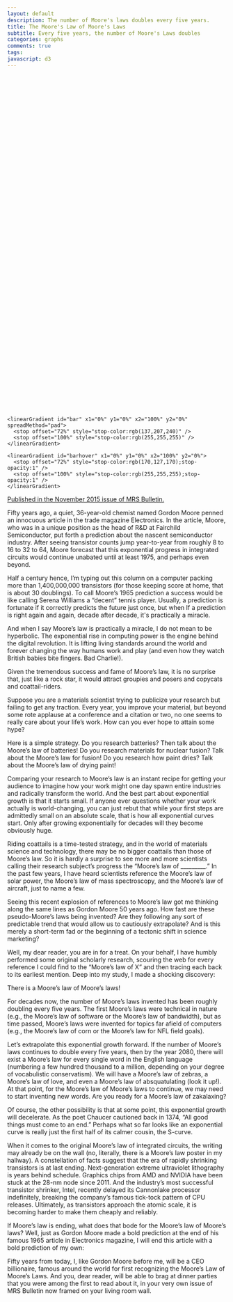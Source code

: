 ```yaml
---
layout: default
description: The number of Moore's laws doubles every five years.
title: The Moore's Law of Moore's Laws
subtitle: Every five years, the number of Moore's Laws doubles
categories: graphs
comments: true
tags:
javascript: d3
---
```


<style>
  text,circle {pointer-events:none}
  .bars:hover {fill:url(#barhover)}

.axis path, .axis line {
    fill: none;
    stroke: black;
    shape-rendering: crispEdges;
}

.axis text {
    font-family: sans-serif;
    font-size: 16px;
}

.axis-label {
  font-family: sans-serif;
  font-size: 20px;
}

</style>

<svg id="mooreslaw" viewbox="0 0 720 1100">
  <defs>

    <linearGradient id="bar" x1="0%" y1="0%" x2="100%" y2="0%" spreadMethod="pad">
      <stop offset="72%" style="stop-color:rgb(137,207,240)" />
      <stop offset="100%" style="stop-color:rgb(255,255,255)" />
    </linearGradient>

    <linearGradient id="barhover" x1="0%" y1="0%" x2="100%" y2="0%">
      <stop offset="72%" style="stop-color:rgb(170,127,170);stop-opacity:1" />
      <stop offset="100%" style="stop-color:rgb(255,255,255);stop-opacity:1" />
    </linearGradient>

  </defs>
</svg>

[Published in the November 2015 issue of MRS Bulletin.](http://journals.cambridge.org/download.php?file=%2FMRS%2FMRS40_11%2FS0883769415002997a.pdf&code=842133931c9c944f5695a37a3d8fa71f)

Fifty years ago, a quiet, 36-year-old chemist named Gordon Moore penned an innocuous article in the trade magazine Electronics. In the article, Moore, who was in a unique position as the head of R&D at Fairchild Semiconductor, put forth a prediction about the nascent semiconductor industry. After seeing transistor counts jump year-to-year from roughly 8 to 16 to 32 to 64, Moore forecast that this exponential progress in integrated circuits would continue unabated until at least 1975, and perhaps even beyond.

Half a century hence, I’m typing out this column on a computer packing more than 1,400,000,000 transistors (for those keeping score at home, that is about 30 doublings). To call Moore’s 1965 prediction a success would be like calling Serena Williams a “decent” tennis player. Usually, a prediction is fortunate if it correctly predicts the future just once, but when If a prediction is right again and again, decade after decade, it's practically a miracle.

And when I say Moore’s law is practically a miracle, I do not mean to be hyperbolic. The exponential rise in computing power is the engine behind the digital revolution. It is lifting living standards around the world and forever changing the way humans work and play (and even how they watch British babies bite fingers. Bad Charlie!).

Given the tremendous success and fame of Moore’s law, it is no surprise that, just like a rock star, it would attract groupies and posers and copycats and coattail-riders.

Suppose you are a materials scientist trying to publicize your research but failing to get any traction. Every year, you improve your material, but beyond some rote applause at a conference and a citation or two, no one seems to really care about your life’s work. How can you ever hope to attain some hype?

Here is a simple strategy. Do you research batteries? Then talk about the Moore’s law of batteries! Do you research materials for nuclear fusion? Talk about the Moore’s law for fusion! Do you research how paint dries? Talk about the Moore’s law of drying paint!

Comparing your research to Moore’s law is an instant recipe for getting your audience to imagine how your work might one day spawn entire industries and radically transform the world. And the best part about exponential growth is that it starts small. If anyone ever questions whether your work actually is world-changing, you can just rebut that while your first steps are admittedly small on an absolute scale, that is how all exponential curves start. Only after growing exponentially for decades will they become obviously huge.

Riding coattails is a time-tested strategy, and in the world of materials science and technology, there may be no bigger coattails than those of Moore’s law. So it is hardly a surprise to see more and more scientists calling their research subject’s progress the “Moore’s law of _________.” In the past few years, I have heard scientists reference the Moore’s law of solar power, the Moore’s law of mass spectroscopy, and the Moore’s law of aircraft, just to name a few.

Seeing this recent explosion of references to Moore’s law got me thinking along the same lines as Gordon Moore 50 years ago. How fast are these pseudo-Moore’s laws being invented? Are they following any sort of predictable trend that would allow us to cautiously extrapolate? And is this merely a short-term fad or the beginning of a tectonic shift in science marketing?

Well, my dear reader, you are in for a treat. On your behalf, I have humbly performed some original scholarly research, scouring the web for every reference I could find to the “Moore’s law of X” and then tracing each back to its earliest mention. Deep into my study, I made a shocking discovery:

There is a Moore’s law of Moore’s laws!

For decades now, the number of Moore’s laws invented has been roughly doubling every five years. The first Moore’s laws were technical in nature (e.g., the Moore’s law of software or the Moore’s law of bandwidth), but as time passed, Moore’s laws were invented for topics far afield of computers (e.g., the Moore’s law of corn or the Moore’s law for NFL field goals).

Let’s extrapolate this exponential growth forward. If the number of Moore’s laws continues to double every five years, then by the year 2080, there will exist a Moore’s law for every single word in the English language (numbering a few hundred thousand to a million, depending on your degree of vocabulistic conservatism). We will have a Moore’s law of zebras, a Moore’s law of love, and even a Moore’s law of absquatulating (look it up!). At that point, for the Moore’s law of Moore’s laws to continue, we may need to start inventing new words. Are you ready for a Moore’s law of zakalaxing?

Of course, the other possibility is that at some point, this exponential growth will decelerate. As the poet Chaucer cautioned back in 1374, “All good things must come to an end.” Perhaps what so far looks like an exponential curve is really just the first half of its calmer cousin, the S-curve.

When it comes to the original Moore’s law of integrated circuits, the writing may already be on the wall (no, literally, there is a Moore’s law poster in my hallway). A constellation of facts suggest that the era of rapidly shrinking transistors is at last ending. Next-generation extreme ultraviolet lithography is years behind schedule. Graphics chips from AMD and NVIDIA have been stuck at the 28-nm node since 2011. And the industry’s most successful transistor shrinker, Intel, recently delayed its Cannonlake processor indefinitely, breaking the company’s famous tick-tock pattern of CPU releases. Ultimately, as transistors approach the atomic scale, it is becoming harder to make them cheaply and reliably.

If Moore’s law is ending, what does that bode for the Moore’s law of Moore’s laws? Well, just as Gordon Moore made a bold prediction at the end of his famous 1965 article in Electronics magazine, I will end this article with a bold prediction of my own:

Fifty years from today, I, like Gordon Moore before me, will be a CEO billionaire, famous around the world for first recognizing the Moore’s Law of Moore’s Laws. And you, dear reader, will be able to brag at dinner parties that you were among the first to read about it, in your very own issue of MRS Bulletin now framed on your living room wall.


<script src='{{ site.url }}/js/mooreslaw.js'> </script>
